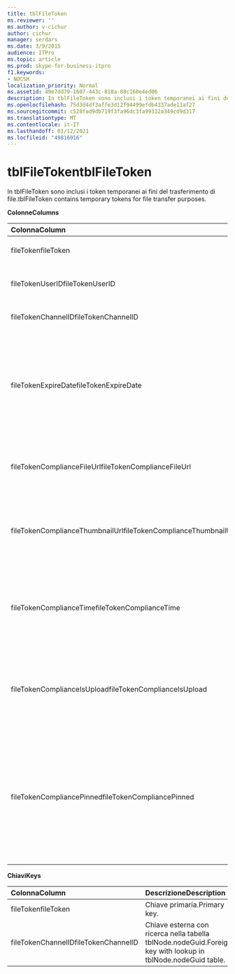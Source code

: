 ```yaml
---
title: tblFileToken
ms.reviewer: ''
ms.author: v-cichur
author: cichur
manager: serdars
ms.date: 3/9/2015
audience: ITPro
ms.topic: article
ms.prod: skype-for-business-itpro
f1.keywords:
- NOCSH
localization_priority: Normal
ms.assetid: 49e7dd79-1607-443c-818a-88c160e4ed06
description: In tblFileToken sono inclusi i token temporanei ai fini del trasferimento di file.
ms.openlocfilehash: 75d3d4df3affe3d12f94499efdb4337ade11af27
ms.sourcegitcommit: c528fad9db719f3fa96dc3fa99332a349cd9d317
ms.translationtype: MT
ms.contentlocale: it-IT
ms.lasthandoff: 01/12/2021
ms.locfileid: "49816016"
---
```

# <a name="tblfiletoken"></a><span data-ttu-id="2a404-103">tblFileToken</span><span class="sxs-lookup"><span data-stu-id="2a404-103">tblFileToken</span></span>
 
<span data-ttu-id="2a404-104">In tblFileToken sono inclusi i token temporanei ai fini del trasferimento di file.</span><span class="sxs-lookup"><span data-stu-id="2a404-104">tblFileToken contains temporary tokens for file transfer purposes.</span></span>
  
<span data-ttu-id="2a404-105">**Colonne**</span><span class="sxs-lookup"><span data-stu-id="2a404-105">**Columns**</span></span>

|<span data-ttu-id="2a404-106">**Colonna**</span><span class="sxs-lookup"><span data-stu-id="2a404-106">**Column**</span></span>|<span data-ttu-id="2a404-107">**Tipo**</span><span class="sxs-lookup"><span data-stu-id="2a404-107">**Type**</span></span>|<span data-ttu-id="2a404-108">**Descrizione**</span><span class="sxs-lookup"><span data-stu-id="2a404-108">**Description**</span></span>|
|:-----|:-----|:-----|
|<span data-ttu-id="2a404-109">fileToken</span><span class="sxs-lookup"><span data-stu-id="2a404-109">fileToken</span></span>  <br/> |<span data-ttu-id="2a404-110">nvarchar (50), not null</span><span class="sxs-lookup"><span data-stu-id="2a404-110">nvarchar (50), not null</span></span>  <br/> |<span data-ttu-id="2a404-111">Token univoco (un GUID).</span><span class="sxs-lookup"><span data-stu-id="2a404-111">Unique token (a GUID).</span></span>  <br/> |
|<span data-ttu-id="2a404-112">fileTokenUserID</span><span class="sxs-lookup"><span data-stu-id="2a404-112">fileTokenUserID</span></span>  <br/> |<span data-ttu-id="2a404-113">int, not null</span><span class="sxs-lookup"><span data-stu-id="2a404-113">int, not null</span></span>  <br/> |<span data-ttu-id="2a404-114">ID dell'entità che sta trasferendo il file.</span><span class="sxs-lookup"><span data-stu-id="2a404-114">ID of the principal that is transferring the file.</span></span>  <br/> |
|<span data-ttu-id="2a404-115">fileTokenChannelID</span><span class="sxs-lookup"><span data-stu-id="2a404-115">fileTokenChannelID</span></span>  <br/> |<span data-ttu-id="2a404-116">GUID, not null</span><span class="sxs-lookup"><span data-stu-id="2a404-116">GUID, not null</span></span>  <br/> |<span data-ttu-id="2a404-117">GUID del nodo della chat.</span><span class="sxs-lookup"><span data-stu-id="2a404-117">GUID of the chat room node.</span></span>  <br/> |
|<span data-ttu-id="2a404-118">fileTokenExpireDate</span><span class="sxs-lookup"><span data-stu-id="2a404-118">fileTokenExpireDate</span></span>  <br/> |<span data-ttu-id="2a404-119">datetime, not null</span><span class="sxs-lookup"><span data-stu-id="2a404-119">datetime, not null</span></span>  <br/> |<span data-ttu-id="2a404-p101">Ora di scadenza. I token scadono dopo 30 minuti, se non sono stati bloccati (vedere le descrizioni che seguono in questa colonna).</span><span class="sxs-lookup"><span data-stu-id="2a404-p101">Expiration time. (Tokens expire after 30 minutes, unless pinned (see the following descriptions in this column).</span></span>  <br/> |
|<span data-ttu-id="2a404-122">fileTokenComplianceFileUrl</span><span class="sxs-lookup"><span data-stu-id="2a404-122">fileTokenComplianceFileUrl</span></span>  <br/> |<span data-ttu-id="2a404-123">nvarchar (256)</span><span class="sxs-lookup"><span data-stu-id="2a404-123">nvarchar(256)</span></span>  <br/> |<span data-ttu-id="2a404-124">URL del file trasferito (per l'uso con il servizio Conformità).</span><span class="sxs-lookup"><span data-stu-id="2a404-124">URL of the transferred file (for Compliance service use).</span></span>  <br/> |
|<span data-ttu-id="2a404-125">fileTokenComplianceThumbnailUrl</span><span class="sxs-lookup"><span data-stu-id="2a404-125">fileTokenComplianceThumbnailUrl</span></span>  <br/> |<span data-ttu-id="2a404-126">nvarchar (256)</span><span class="sxs-lookup"><span data-stu-id="2a404-126">nvarchar(256)</span></span>  <br/> |<span data-ttu-id="2a404-127">URL dell'anteprima del file trasferito (per l'uso con il servizio Conformità).</span><span class="sxs-lookup"><span data-stu-id="2a404-127">URL of the thumbnail for the transferred file (for Compliance service use).</span></span>  <br/> |
|<span data-ttu-id="2a404-128">fileTokenComplianceTime</span><span class="sxs-lookup"><span data-stu-id="2a404-128">fileTokenComplianceTime</span></span>  <br/> |<span data-ttu-id="2a404-129">datetime2</span><span class="sxs-lookup"><span data-stu-id="2a404-129">datetime2</span></span>  <br/> |<span data-ttu-id="2a404-130">Timestamp dell'effettiva operazione di trasferimento del file (per l'uso con il servizio Conformità).</span><span class="sxs-lookup"><span data-stu-id="2a404-130">Timestamp for the actual file transfer operation (for Compliance service use).</span></span>  <br/> |
|<span data-ttu-id="2a404-131">fileTokenComplianceIsUpload</span><span class="sxs-lookup"><span data-stu-id="2a404-131">fileTokenComplianceIsUpload</span></span>  <br/> |<span data-ttu-id="2a404-132">po'</span><span class="sxs-lookup"><span data-stu-id="2a404-132">bit</span></span>  <br/> |<span data-ttu-id="2a404-133">True se si tratta di un caricamento, False se si tratta di un download (per l'uso con il servizio Conformità).</span><span class="sxs-lookup"><span data-stu-id="2a404-133">True if upload; False if download (for Compliance service use).</span></span>  <br/> |
|<span data-ttu-id="2a404-134">fileTokenCompliancePinned</span><span class="sxs-lookup"><span data-stu-id="2a404-134">fileTokenCompliancePinned</span></span>  <br/> |<span data-ttu-id="2a404-135">bit, not null</span><span class="sxs-lookup"><span data-stu-id="2a404-135">bit, not null</span></span>  <br/> |<span data-ttu-id="2a404-136">True se il token è bloccato.</span><span class="sxs-lookup"><span data-stu-id="2a404-136">True if token is pinned.</span></span> <span data-ttu-id="2a404-137">Viene utilizzato per mantenere il token nella tabella fino a quando il servizio di conformità non ha la possibilità di recuperare i campi rilevanti da esso.</span><span class="sxs-lookup"><span data-stu-id="2a404-137">It's used to keep the token in the table until Compliance service has a chance to retrieve the relevant fields from it.</span></span>  <br/> |
   
<span data-ttu-id="2a404-138">**Chiavi**</span><span class="sxs-lookup"><span data-stu-id="2a404-138">**Keys**</span></span>

|<span data-ttu-id="2a404-139">**Colonna**</span><span class="sxs-lookup"><span data-stu-id="2a404-139">**Column**</span></span>|<span data-ttu-id="2a404-140">**Descrizione**</span><span class="sxs-lookup"><span data-stu-id="2a404-140">**Description**</span></span>|
|:-----|:-----|
|<span data-ttu-id="2a404-141">fileToken</span><span class="sxs-lookup"><span data-stu-id="2a404-141">fileToken</span></span>  <br/> |<span data-ttu-id="2a404-142">Chiave primaria.</span><span class="sxs-lookup"><span data-stu-id="2a404-142">Primary key.</span></span>  <br/> |
|<span data-ttu-id="2a404-143">fileTokenChannelID</span><span class="sxs-lookup"><span data-stu-id="2a404-143">fileTokenChannelID</span></span>  <br/> |<span data-ttu-id="2a404-144">Chiave esterna con ricerca nella tabella tblNode.nodeGuid.</span><span class="sxs-lookup"><span data-stu-id="2a404-144">Foreign key with lookup in tblNode.nodeGuid table.</span></span>  <br/> |
   

